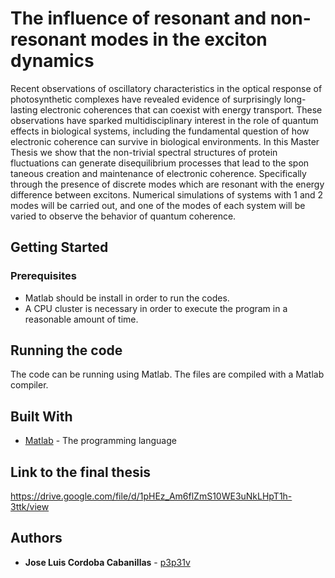 
# The influence of resonant and non-resonant modes in the exciton dynamics
Recent observations of oscillatory characteristics in the optical response of photosynthetic complexes have revealed evidence of surprisingly long-lasting electronic coherences that can coexist with energy transport. These observations have sparked multidisciplinary interest in the role of quantum effects in biological systems, including the fundamental question of how electronic coherence can survive in biological environments. In this Master Thesis we show that the non-trivial spectral structures of protein fluctuations can generate disequilibrium processes that lead to the spon
taneous creation and maintenance of electronic coherence. Specifically through the presence of discrete modes which are resonant with the energy difference between excitons. Numerical simulations of systems with 1 and 2 modes will be carried out, and one of the modes of each system will be varied to observe the behavior of quantum coherence.
## Getting Started



### Prerequisites

* Matlab should be install in order to run the codes.
* A CPU cluster is necessary in order to execute the program in a reasonable amount of time.



## Running the code

The code can be running using Matlab. The files are compiled with a Matlab compiler.


## Built With

* [Matlab](https://www.mathworks.com/products/matlab-online.html) - The programming language
## Link to the final thesis

https://drive.google.com/file/d/1pHEz_Am6flZmS10WE3uNkLHpT1h-3ttk/view

## Authors

* **Jose Luis Cordoba Cabanillas** -  [p3p31v](https://github.com/p3p31v)
